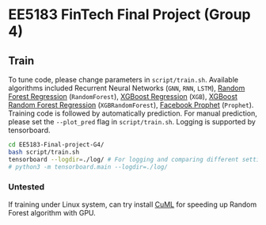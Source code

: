 # EE5183 FinTech Final Project (Group 4)

## Train

To tune code, please change parameters in `script/train.sh`. Available algorithms included Recurrent Neural Networks (`GNN`, `RNN`, `LSTM`), [Random Forest Regression][Random Forest Regression] (`RandomForest`), [XGBoost Regression][XGBoost Regression] (`XGB`), [XGBoost Random Forest Regression][XGBoost Random Forest Regression] (`XGBRandomForest`), [Facebook Prophet][Facebook Prophet] (`Prophet`). Training code is followed by automatically prediction. For manual prediction, please set the `--plot_pred` flag in `script/train.sh`. Logging is supported by tensorboard.

```bash
cd EE5183-Final-project-G4/
bash script/train.sh
tensorboard --logdir=./log/ # For logging and comparing different settings
# python3 -m tensorboard.main --logdir=./log/
```

### Untested

If training under Linux system, can try install [CuML][CuML] for speeding up Random Forest algorithm with GPU.

[Random Forest Regression]: https://scikit-learn.org/stable/modules/generated/sklearn.ensemble.RandomForestRegressor.html
[XGBoost Regression]: https://xgboost.readthedocs.io/en/latest/python/python_api.html?highlight=xgbregressor#xgboost.XGBRegressor
[XGBoost Random Forest Regression]: https://xgboost.readthedocs.io/en/latest/python/python_api.html?highlight=xgbrfregressor#xgboost.XGBRFRegressor
[Facebook Prophet]: https://github.com/facebook/prophet
[CuML]: https://github.com/rapidsai/cuml